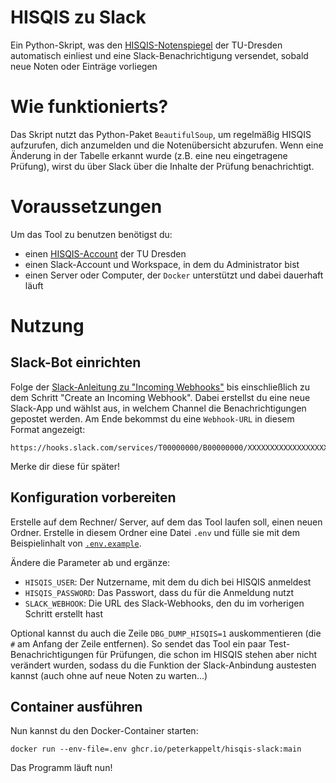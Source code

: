 # HISQIS zu Slack

Ein Python-Skript, was den [HISQIS-Notenspiegel](https://qis.dez.tu-dresden.de/) der TU-Dresden automatisch einliest und eine Slack-Benachrichtigung versendet, sobald neue Noten oder Einträge vorliegen

# Wie funktionierts?
Das Skript nutzt das Python-Paket `BeautifulSoup`, um regelmäßig HISQIS aufzurufen, dich anzumelden und die Notenübersicht abzurufen. Wenn eine Änderung in der Tabelle erkannt wurde (z.B. eine neu eingetragene Prüfung), wirst du über Slack über die Inhalte der Prüfung benachrichtigt. 

# Voraussetzungen
Um das Tool zu benutzen benötigst du:
* einen [HISQIS-Account](https://qis.dez.tu-dresden.de/) der TU Dresden
* einen Slack-Account und Workspace, in dem du Administrator bist
* einen Server oder Computer, der `Docker` unterstützt und dabei dauerhaft läuft

# Nutzung
## Slack-Bot einrichten
Folge der [Slack-Anleitung zu "Incoming Webhooks"](https://api.slack.com/messaging/webhooks) bis einschließlich zu dem Schritt "Create an Incoming Webhook". Dabei erstellst du eine neue Slack-App und wählst aus, in welchem Channel die Benachrichtigungen gepostet werden. Am Ende bekommst du eine `Webhook-URL` in diesem Format angezeigt:
```
https://hooks.slack.com/services/T00000000/B00000000/XXXXXXXXXXXXXXXXXXXXXXXX
```
Merke dir diese für später!
## Konfiguration vorbereiten
Erstelle auf dem Rechner/ Server, auf dem das Tool laufen soll, einen neuen Ordner. Erstelle in diesem Ordner eine Datei `.env` und fülle sie mit dem Beispielinhalt von [`.env.example`](.env.example).

Ändere die Parameter ab und ergänze:
* `HISQIS_USER`: Der Nutzername, mit dem du dich bei HISQIS anmeldest
* `HISQIS_PASSWORD`: Das Passwort, dass du für die Anmeldung nutzt
* `SLACK_WEBHOOK`: Die URL des Slack-Webhooks, den du im vorherigen Schritt erstellt hast

Optional kannst du auch die Zeile `DBG_DUMP_HISQIS=1` auskommentieren (die `#` am Anfang der Zeile entfernen). So sendet das Tool ein paar Test-Benachrichtigungen für Prüfungen, die schon im HISQIS stehen aber nicht verändert wurden, sodass du die Funktion der Slack-Anbindung austesten kannst (auch ohne auf neue Noten zu warten...)
## Container ausführen
Nun kannst du den Docker-Container starten:
```
docker run --env-file=.env ghcr.io/peterkappelt/hisqis-slack:main
```
Das Programm läuft nun!